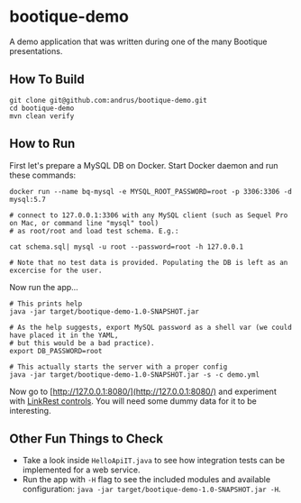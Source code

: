 # bootique-demo

A demo application that was written during one of the many Bootique presentations.

## How To Build

```
git clone git@github.com:andrus/bootique-demo.git
cd bootique-demo
mvn clean verify

```

## How to Run

First let's prepare a MySQL DB on Docker. Start Docker daemon and run these commands:
```
docker run --name bq-mysql -e MYSQL_ROOT_PASSWORD=root -p 3306:3306 -d mysql:5.7

# connect to 127.0.0.1:3306 with any MySQL client (such as Sequel Pro on Mac, or command line "mysql" tool)
# as root/root and load test schema. E.g.:

cat schema.sql| mysql -u root --password=root -h 127.0.0.1

# Note that no test data is provided. Populating the DB is left as an excercise for the user.
```
Now run the app...

```
# This prints help
java -jar target/bootique-demo-1.0-SNAPSHOT.jar 

# As the help suggests, export MySQL password as a shell var (we could have placed it in the YAML, 
# but this would be a bad practice).
export DB_PASSWORD=root

# This actually starts the server with a proper config
java -jar target/bootique-demo-1.0-SNAPSHOT.jar -s -c demo.yml

```

Now go to [http://127.0.0.1:8080/](http://127.0.0.1:8080/) and experiment with 
[LinkRest controls](http://linkrest.io/docs/protocol-control-parameters.html). You will need some dummy data for it to
be interesting.

## Other Fun Things to Check

* Take a look inside `HelloApiIT.java` to see how integration tests can be implemented for a web service.
* Run the app with `-H` flag to see the included modules and available configuration: `java -jar target/bootique-demo-1.0-SNAPSHOT.jar -H`.

